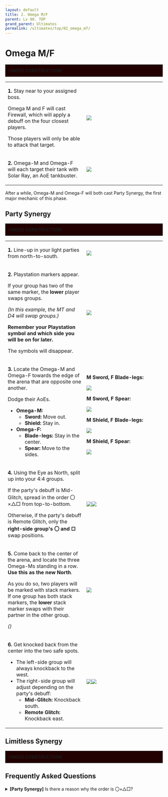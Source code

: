 ```yaml
---
layout: default
title: 2. Omega M/F
parent: Lv 90. TOP
grand_parent: Ultimates
permalink: /ultimates/top/02_omega_mf/
---
```


# Omega M/F

<div style="background-color: #200 ; padding: 10px; border: 1px solid;">
<b>UNDER CONSTRUCTION!</b>
</div>

<table>
  <tr>
    <td width="50%"><p><b>1.</b> Stay near to your assigned boss.</p><p>Omega M and F will cast Firewall, which will apply a debuff on the four closest players.</p><p>Those players will only be able to attack that target.</p></td>
    <td><img src="../images/02_omega_mf/omega_mf_01.jpg"></td>
  </tr>
  <tr>
    <td><p><b>2.</b> Omega-M and Omega-F will each target their tank with Solar Ray, an AoE tankbuster.</p></td>
    <td><img src="../images/02_omega_mf/omega_mf_02.jpg"></td>
  </tr>
</table>

After a while, Omega-M and Omega-F will both cast Party Synergy, the first major mechanic of this phase.

## Party Synergy

<div style="background-color: #200 ; padding: 10px; border: 1px solid;">
<b>UNDER CONSTRUCTION!</b>
</div>

<table>
  <tr>
    <td width="50%"><p><b>1.</b> Line-up in your light parties from north-to-south.</p></td>
    <td><img src="../images/02_omega_mf/party_synergy_01.jpg"></td>
  </tr>
  <tr>
    <td><p><b>2.</b> Playstation markers appear.</p><p>If your group has two of the same marker, the <b>lower</b> player swaps groups.</p><p><em>(In this example, the MT and D4 will swap groups.)</em></p><p><b>Remember your Playstation symbol and which side you will be on for later.</b></p><p>The symbols will disappear.</p></td>
    <td><img src="../images/02_omega_mf/party_synergy_02.jpg"></td>
  </tr>
  <tr>
    <td><p><b>3.</b> Locate the Omega-M and Omega-F towards the edge of the arena that are opposite one another.</p><p>Dodge their AoEs.</p>
    <ul>
      <li><b>Omega-M:</b>
        <ul>
          <li><b>Sword:</b> Move out.</li>
          <li><b>Shield:</b> Stay in.</li>
        </ul>
      </li>
      <li><b>Omega-F:</b>
        <ul>
          <li><b>Blade-legs:</b> Stay in the center.</li>
          <li><b>Spear:</b> Move to the sides.</li>
        </ul>
      </li>
    </ul></td>
    <td><p><b>M Sword, F Blade-legs:</b></p><img src="../images/02_omega_mf/party_synergy_03d.jpg">
    <p><b>M Sword, F Spear:</b></p><img src="../images/02_omega_mf/party_synergy_03c.jpg">
    <p><b>M Shield, F Blade-legs:</b></p><img src="../images/02_omega_mf/party_synergy_03a.jpg">
    <p><b>M Shield, F Spear:</b></p><img src="../images/02_omega_mf/party_synergy_03b.jpg"></td>
  </tr>
  <tr>
    <td><p><b>4.</b> Using the Eye as North, split up into your 4:4 groups.</p><p>If the party's debuff is Mid-Glitch, spread in the order 〇×△□ from top-to-bottom.</p><p>Otherwise, if the party's debuff is Remote Glitch, only the <b>right-side group's 〇 and □</b> swap positions.</p></td>
    <td><img src="../images/02_omega_mf/party_synergy_04a.jpg"><img src="../images/02_omega_mf/party_synergy_04b.jpg"></td>
  </tr>
  <tr>
    <td><p><b>5.</b> Come back to the center of the arena, and locate the three Omega-Ms standing in a row. <b>Use this as the new North</b>.</p><p>As you do so, two players will be marked with stack markers. If one group has both stack markers, the <b>lower</b> stack marker swaps with their partner in the other group.</p><p><em>()</em></p></td>
    <td><img src="../images/02_omega_mf/party_synergy_05.jpg"></td>
  </tr>
  <tr>
    <td><p><b>6.</b> Get knocked back from the center into the two safe spots.</p>
    <ul>
      <li>The left-side group will always knockback to the west.</li>
      <li>The right-side group will adjust depending on the party's debuff:
        <ul>
          <li><b>Mid-Glitch:</b> Knockback south.</li>
          <li><b>Remote Glitch:</b> Knockback east.</li>
        </ul>
      </li>
    </ul></td>
    <td><img src="../images/02_omega_mf/party_synergy_06a.jpg"><img src="../images/02_omega_mf/party_synergy_06b.jpg"></td>
  </tr>
</table>

## Limitless Synergy

<div style="background-color: #200 ; padding: 10px; border: 1px solid;">
<b>UNDER CONSTRUCTION!</b>
</div>

## Frequently Asked Questions

<details markdown=block>
<summary><b>[Party Synergy]</b> Is there a reason why the order is 〇×△□?</summary>
<table>
  <tr><td><p>The four shapes are lined up in order of the number of lines used to draw the shape.</p><ul><li>〇 has 1 line.</li><li>× has 2 lines.</li><li>△ has 3 lines.</li><li>□ has 4 lines.</li></ul></td></tr>
</table>
</details>
